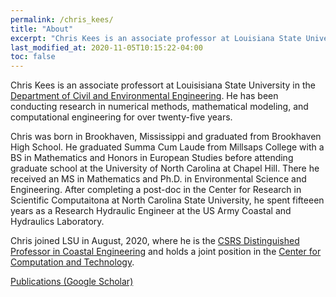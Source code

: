 ```yaml
---
permalink: /chris_kees/
title: "About"
excerpt: "Chris Kees is an associate professor at Louisiana State University."
last_modified_at: 2020-11-05T10:15:22-04:00
toc: false
---
```


Chris Kees is an associate professort at Louisisiana State University
in the [Department of Civil and Environmental
Engineering](https://cee.lsu.edu). He has been conducting research
in numerical methods, mathematical modeling, and computational
engineering for over twenty-five years.

Chris was born in Brookhaven,
Mississippi and graduated from Brookhaven High School. He graduated
Summa Cum Laude from Millsaps College with a BS in Mathematics and
Honors in European Studies before attending graduate school at the
University of North Carolina at Chapel Hill. There he received an MS
in Mathematics and Ph.D. in Environmental Science and
Engineering. After completing a post-doc in the Center for Research in
Scientific Computaitona at North Carolina State University, he spent
fifteeen years as a Research Hydraulic Engineer at the US Army Coastal
and Hydraulics Laboratory.

Chris joined LSU in August, 2020, where he is the [CSRS Distinguished
Professor in Coastal
Engineering](https://www.lsu.edu/eng/cee/people/kees.php) and holds a
joint position in the [Center for Computation and
Technology](https://cct.lsu.edu).

[Publications (Google Scholar)](https://scholar.google.com/citations?hl=en&user=0zNoC4EAAAAJ&view_op=list_works&sortby=pubdate)
 
